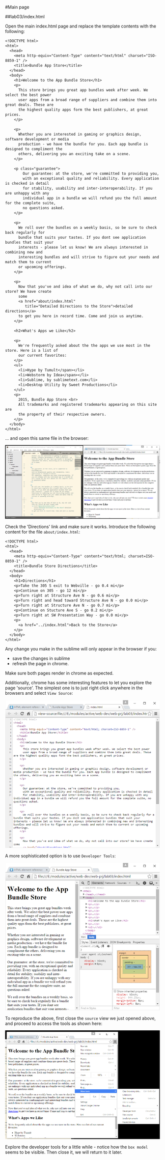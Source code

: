 #Main page

##lab03/index.html

Open the main index.html page and replace the template contents with the following:

~~~
<!DOCTYPE html>
<html>
  <head>
    <meta http-equiv="Content-Type" content="text/html" charset="ISO-8859-1" />
    <title>Bundle App Store</title>
  </head>
  <body>
    <h1>Welcome to the App Bundle Store</h1>
    <p>
      This store brings you great app bundles week after week. We select the best power 
      user apps from a broad range of suppliers and combine them into great deals. These are 
      the highest quality apps form the best publishers, at great prices.  
    </p>

    <p>
      Whether you are interested in gaming or graphics design, software development or media 
      production - we have the bundle for you. Each app bundle is designed to compliment the 
      others, delivering you an exciting take on a scene.  
    </p>

    <p class="guarantee">
        Our guarantee: at the store, we're committed to providing you, 
        with an exceptional quality and reliability. Every application is checked in detail
        for stability, usability and inter-interoperability. If you are unhappy with any 
        individual app in a bundle we will refund you the full amount for the complete suite, 
        no questions asked.
    </p>

    <p>
      We roll over the bundles on a weekly basis, so be sure to check back regularly for 
      bundle that suits your tastes. If you dont see application bundles that suit your 
      interests - please let us know! We are always interested in combining new and 
      interesting bundles and will strive to figure out your needs and match them to current 
      or upcoming offerings.
    </p>

    <p>
      Now that you've and idea of what we do, why not call into our store? We have create 
      some  
      <a href="about/index.html"
         title="Detailed Directions to the Store">detailed directions</a>   
      to get you here in record time. Come and join us anytime.
    </p>

    <h2>What's Apps we Like</h2>

    <p>
      We're frequently asked about the the apps we use most in the store. Here is a list of 
      our current favorites:
    </p>
    <ul>
      <li>Hype by Tumult</span></li>
      <li>Webstorm by Idea</span></li>
      <li>Sublime, by sublimetext.com</li>
      <li>Desktop Utility by Sweet Productions</li>
    </ul>
    <p>
      2015, Bundle App Store <br>
      All trademarks and registered trademarks appearing on this site are 
      the property of their respective owners.
    </p>
  </body>
</html>
~~~

... and open this same file in the browser:

![](img/07.png)

Check the 'Directions' link and make sure it works. Introduce the following content for the file `about/index.html`:

~~~
<!DOCTYPE html>
<html>
  <head>
    <meta http-equiv="Content-Type" content="text/html; charset=ISO-8859-1" />
    <title>Bundle Store Directions</title>
  </head>
  <body>
    <h1>Directions</h1>
    <p>Take the 305 S exit to Webville - go 0.4 mi</p>
    <p>Continue on 305 - go 12 mi</p>
    <p>Turn right at Structure Ave N - go 0.6 mi</p>
    <p>Turn right and head toward Structure Ave N - go 0.0 mi</p>
    <p>Turn right at Structure Ave N - go 0.7 mi</p>
    <p>Continue on Stucture Ave S - go 0.2 mi</p>
    <p>Turn right at SW Presentation Way - go 0.0 mi</p>
    <p>
      <a href="../index.html">Back to the Store</a>
    </p>
  </body>
</html>
~~~

Any change you make in the sublime will only appear in the browser if you:

- save the changes in sublime
- refresh the page in chrome.

Make sure both pages render in chrome as expected.

Additionally, chrome has some interesting features to let you explore the page 'source'. The simplest one is to just right click anywhere in the browsers and select `View Source`:

![](img/08.png)

A more sophisticated option is to use `Developer Tools`:

![](img/09.png)

To reproduce the above, first close the `source` view we just opened above, and proceed to access the tools as shown here:

![](img/10.png)

Explore the developer tools for a little while - notice how the `box model` seems to be visible. Then close it, we will return to it later.




